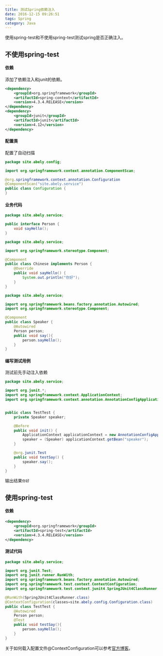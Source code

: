 ```yaml
---
title: 测试Spring依赖注入
date: 2016-12-15 09:26:51
tags: Spring
category: Java
---
```

使用spring-test和不使用spring-test测试spring是否正确注入。
<!--more-->
## 不使用spring-test

#### 依赖
添加了依赖注入和junit的依赖。
```xml
<dependency>
    <groupId>org.springframework</groupId>
    <artifactId>spring-context</artifactId>
    <version>4.3.4.RELEASE</version>
</dependency>
<dependency>
    <groupId>junit</groupId>
    <artifactId>junit</artifactId>
    <version>4.12</version>
</dependency>
```

#### 配置类
配置了自动扫描
```java
package site.abely.config;

import org.springframework.context.annotation.ComponentScan;

@org.springframework.context.annotation.Configuration
@ComponentScan("site.abely.service")
public class Configuration {
}
```

#### 业务代码
```java
package site.abely.service;

public interface Person {
    void sayHello();
}
```

```java
package site.abely.service;

import org.springframework.stereotype.Component;

@Component
public class Chinese implements Person {
    @Override
    public void sayHello() {
        System.out.println("你好");
    }
}
```

```java
package site.abely.service;

import org.springframework.beans.factory.annotation.Autowired;
import org.springframework.stereotype.Component;

@Component
public class Speaker {
    @Autowired
    Person person;
    public void say(){
        person.sayHello();
    }
}
```

#### 编写测试用例
测试前先手动注入依赖
```java
package site.abely.service;

import org.junit.*;
import org.springframework.context.ApplicationContext;
import org.springframework.context.annotation.AnnotationConfigApplicationContext;


public class TestTest {
    private Speaker speaker;

    @Before
    public void init() {
        ApplicationContext applicationContext = new AnnotationConfigApplicationContext(site.abely.config.Configuration.class);
        speaker = (Speaker) applicationContext.getBean("speaker");
    }

    @org.junit.Test
    public void testSay() {
        speaker.say();
    }
}
```
输出结果`你好`

## 使用spring-test
#### 依赖
```xml
<dependency>
    <groupId>org.springframework</groupId>
    <artifactId>spring-test</artifactId>
    <version>4.3.4.RELEASE</version>
</dependency>
```
#### 测试代码
```java
package site.abely.service;

import org.junit.Test;
import org.junit.runner.RunWith;
import org.springframework.beans.factory.annotation.Autowired;
import org.springframework.test.context.ContextConfiguration;
import org.springframework.test.context.junit4.SpringJUnit4ClassRunner;

@RunWith(SpringJUnit4ClassRunner.class)
@ContextConfiguration(classes=site.abely.config.Configuration.class)
public class TestTest {
    @Autowired
    Person person;
    @Test
    public void testSay(){
        person.sayHello();
    }
}
```
关于如何载入配置文件@ContextConfiguration可以参考[官方博客](https://spring.io/blog/2011/06/21/spring-3-1-m2-testing-with-configuration-classes-and-profiles)。

